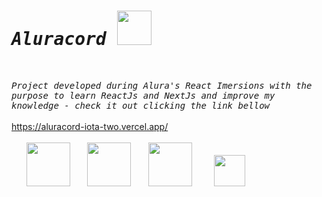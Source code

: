# <samp><i> Aluracord </i></samp><img src="https://media4.giphy.com/media/mrF0X7kMMOX1if7ykw/giphy.gif?cid=790b761184fad64a2499ea2f5d4139e59f4075a0989982bf&rid=giphy.gif&ct=s" width="55"/>

<br>

<samp> <i> Project developed during Alura's React Imersions with the purpose to learn ReactJs and NextJs and improve my knowledge - check it out clicking the link bellow</i></samp>
<br><br>
https://aluracord-iota-two.vercel.app/
<br><br>
 &#8287;&#8287;&#8287;&#8287;&#8287; <img src="https://img.icons8.com/ultraviolet/80/000000/html--v1.png" width="70"/> &#8287;&#8287;&#8287;&#8287;&#8287; <img src="https://img.icons8.com/ultraviolet/80/000000/css.png" width="70"/>  &#8287;&#8287;&#8287;&#8287;&#8287; <img src="https://img.icons8.com/ultraviolet/80/000000/js.png" width="70"/> &#8287;&#8287;&#8287;&#8287;&#8287;&#8287;&#8287; <img src="https://cdn-icons-png.flaticon.com/512/1048/1048877.png" width="50"/> 
<br>
<br>

#
